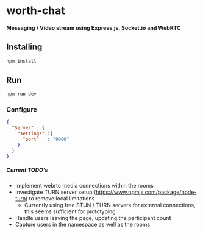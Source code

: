 # worth-chat
#### Messaging / Video stream using Express.js, Socket.io and WebRTC

## Installing
```bash
npm install
```

## Run
```bash
npm run dev
```

### Configure
```json
{
  "Server" : {
    "settings" :{
      "port"   : "9000"
    }
  }
}
```

##### Current TODO's
- Implement webrtc media connections within the rooms
- Investigate TURN server setup (https://www.npmjs.com/package/node-turn) to remove local limitations
  - Currently using free STUN / TURN servers for external connections, this seems sufficient for prototyping
- Handle users leaving the page, updating the participant count
- Capture users in the namespace as well as the rooms